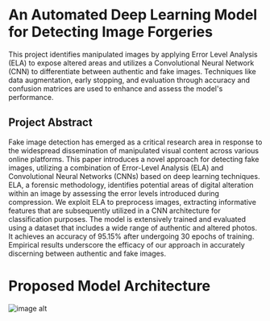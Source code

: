 # An Automated Deep Learning Model for Detecting Image Forgeries
This project identifies manipulated images by applying Error Level Analysis (ELA) to expose altered areas and utilizes a Convolutional Neural Network (CNN) to differentiate between authentic and fake images. Techniques like data augmentation, early stopping, and evaluation through accuracy and confusion matrices are used to enhance and assess the model's performance.

## Project Abstract
Fake image detection has emerged as a critical research area in response to the widespread dissemination of manipulated visual content across various online platforms. This paper introduces a novel approach for detecting fake images, utilizing a combination of Error-Level Analysis (ELA) and Convolutional Neural Networks (CNNs) based on deep learning techniques. ELA, a forensic methodology, identifies potential areas of digital alteration within an image by assessing the error levels introduced during compression. We exploit ELA to preprocess images, extracting informative features that are subsequently utilized in a CNN architecture for classification purposes. The model is extensively trained and evaluated using a dataset that includes a wide range of authentic and altered photos. It achieves an accuracy of 95.15% after undergoing 30 epochs of training. Empirical results underscore the efficacy of our approach in accurately discerning between authentic and fake images.

# Proposed Model Architecture
![image alt]()
